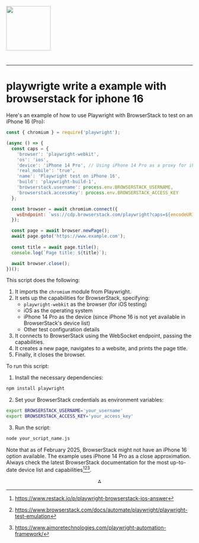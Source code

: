 <img src="https://r2cdn.perplexity.ai/pplx-full-logo-primary-dark%402x.png" class="logo" width="120"/>

# 

---

# playwrigte write a example with browserstack for iphone 16

Here's an example of how to use Playwright with BrowserStack to test on an iPhone 16 (Pro):

```javascript
const { chromium } = require('playwright');

(async () => {
  const caps = {
    'browser': 'playwright-webkit',
    'os': 'ios',
    'device': 'iPhone 14 Pro', // Using iPhone 14 Pro as a proxy for iPhone 16
    'real_mobile': 'true',
    'name': 'Playwright test on iPhone 16',
    'build': 'playwright-build-1',
    'browserstack.username': process.env.BROWSERSTACK_USERNAME,
    'browserstack.accessKey': process.env.BROWSERSTACK_ACCESS_KEY
  };

  const browser = await chromium.connect({
    wsEndpoint: `wss://cdp.browserstack.com/playwright?caps=${encodeURIComponent(JSON.stringify(caps))}`
  });

  const page = await browser.newPage();
  await page.goto('https://www.example.com');
  
  const title = await page.title();
  console.log(`Page title: ${title}`);

  await browser.close();
})();
```

This script does the following:

1. It imports the `chromium` module from Playwright.
2. It sets up the capabilities for BrowserStack, specifying:
    - `playwright-webkit` as the browser (for iOS testing)
    - iOS as the operating system
    - iPhone 14 Pro as the device (since iPhone 16 is not yet available in BrowserStack's device list)
    - Other test configuration details
3. It connects to BrowserStack using the WebSocket endpoint, passing the capabilities.
4. It creates a new page, navigates to a website, and prints the page title.
5. Finally, it closes the browser.

To run this script:

1. Install the necessary dependencies:

```bash
npm install playwright
```

2. Set your BrowserStack credentials as environment variables:

```bash
export BROWSERSTACK_USERNAME='your_username'
export BROWSERSTACK_ACCESS_KEY='your_access_key'
```

3. Run the script:

```bash
node your_script_name.js
```


Note that as of February 2025, BrowserStack might not have an iPhone 16 option available. The example uses iPhone 14 Pro as a close approximation. Always check the latest BrowserStack documentation for the most up-to-date device list and capabilities[^1][^3][^4].

<div style="text-align: center">⁂</div>

[^1]: https://www.restack.io/p/playwright-browserstack-ios-answer

[^2]: https://dev.to/ekanto/integrate-your-playwright-test-suite-with-browserstack-42f5

[^3]: https://www.browserstack.com/docs/automate/playwright/playwright-test-emulation

[^4]: https://www.aimoretechnologies.com/playwright-automation-framework/

[^5]: https://www.browserstack.com/docs/automate/playwright/browsers-and-os

[^6]: https://www.browserstack.com/list-of-browsers-and-platforms/playwright

[^7]: https://www.browserstack.com/docs/automate/playwright

[^8]: https://community.neptune-software.com/topics/tips--tricks/blogs/run--playwright--tests-with--git-hub--action-on--browser

[^9]: https://github.com/microsoft/playwright/issues/6906

[^10]: https://www.browserstack.com/guide/playwright-python-tutorial

[^11]: https://www.youtube.com/watch?v=LRHHTXemPWk

[^12]: https://testingbot.com/mobile-testing/apple-iphone-16

[^13]: https://www.reddit.com/r/Playwright/comments/1gvxgvk/running_playwright_tests_for_web_application_on/

[^14]: https://community.lambdatest.com/t/does-playwright-support-mobile-devices-specifically-on-ios/27290

[^15]: https://github.com/browserstack/playwright-browserstack

[^16]: https://github.com/microsoft/playwright/issues/1122

[^17]: https://www.youtube.com/watch?v=NBHDp-QvGBQ

[^18]: https://www.youtube.com/watch?v=XSHifNNWML4

[^19]: https://stackoverflow.com/questions/71053528/playwright-no-tests-found-on-simple-copy-of-example-spec-ts

